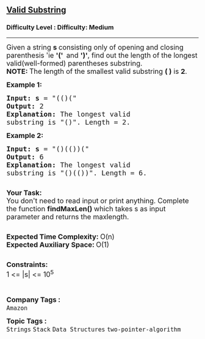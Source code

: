 <h2><a href="https://www.geeksforgeeks.org/problems/valid-substring0624/1?page=1&difficulty%5B%5D=-2&category%5B%5D=Strings&sortBy=">Valid Substring</a></h2><h3>Difficulty Level : Difficulty: Medium</h3><hr><div class="problems_problem_content__Xm_eO"><p><span style="font-size: 18px;">Given a string <strong>s </strong>consisting only of opening and closing parenthesis 'ie <strong>'(' &nbsp;</strong>and <strong>')'</strong>, find out the length of the longest valid(well-formed) parentheses</span><span style="font-size: 18px;"> substring.</span><br><span style="font-size: 18px;"><strong>NOTE: </strong>The length&nbsp;of&nbsp;the smallest&nbsp;valid substring&nbsp;<strong>( )</strong> is <strong>2</strong>.</span></p>
<p><span style="font-size: 18px;"><strong>Example 1:</strong></span></p>
<pre><span style="font-size: 18px;"><strong>Input: s</strong> = "(()(</span><span style="font-size: 18px;">"
<strong>Output:</strong> 2
<strong>Explanation: </strong>The longest valid 
substring is "()". Length = 2.</span>
</pre>
<p><span style="font-size: 18px;"><strong>Example 2:</strong></span></p>
<pre><span style="font-size: 18px;"><strong>Input: s</strong> = "()(())(</span><span style="font-size: 18px;">"
<strong>Output:</strong> 6
<strong>Explanation: </strong>The longest valid 
substring is "()(())</span><span style="font-size: 18px;">". Length = 6.</span></pre>
<p><br><span style="font-size: 18px;"><strong>Your Task: &nbsp;</strong><br>You don't need to read input or print anything. Complete the function <strong>findMaxLen()&nbsp;</strong>which takes s as input parameter and returns the maxlength.</span></p>
<p><br><span style="font-size: 18px;"><strong>Expected Time Complexity: </strong>O(n)<br><strong>Expected Auxiliary Space:&nbsp;</strong>O(1)&nbsp; &nbsp;</span></p>
<p><br><span style="font-size: 18px;"><strong>Constraints:</strong><br>1 &lt;= |s| &lt;= 10<sup>5</sup></span></p>
<p>&nbsp;</p></div><p><span style=font-size:18px><strong>Company Tags : </strong><br><code>Amazon</code>&nbsp;<br><p><span style=font-size:18px><strong>Topic Tags : </strong><br><code>Strings</code>&nbsp;<code>Stack</code>&nbsp;<code>Data Structures</code>&nbsp;<code>two-pointer-algorithm</code>&nbsp;